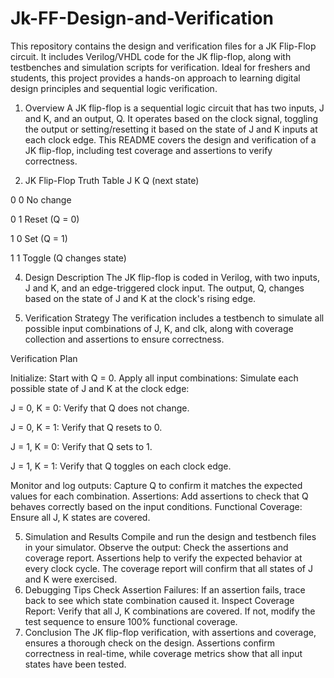 # Jk-FF-Design-and-Verification
This repository contains the design and verification files for a JK Flip-Flop circuit. It includes Verilog/VHDL code for the JK flip-flop, along with testbenches and simulation scripts for verification. Ideal for freshers and students, this project provides a hands-on approach to learning digital design principles and sequential logic verification.

1. Overview
A JK flip-flop is a sequential logic circuit that has two inputs, J and K, and an output, Q. It operates based on the clock signal, toggling the output or setting/resetting it based on the state of J and K inputs at each clock edge. This README covers the design and verification of a JK flip-flop, including test coverage and assertions to verify correctness.

2. JK Flip-Flop Truth Table
J	K	Q (next state)

0	0	No change

0	1	Reset (Q = 0)

1	0	Set (Q = 1)

1	1	Toggle (Q changes state)

    
4. Design Description
The JK flip-flop is coded in Verilog, with two inputs, J and K, and an edge-triggered clock input. The output, Q, changes based on the state of J and K at the clock's rising edge.

5. Verification Strategy
The verification includes a testbench to simulate all possible input combinations of J, K, and clk, along with coverage collection and assertions to ensure correctness.

Verification Plan

Initialize: Start with Q = 0.
Apply all input combinations: Simulate each possible state of J and K at the clock edge:

J = 0, K = 0: Verify that Q does not change.

J = 0, K = 1: Verify that Q resets to 0.

J = 1, K = 0: Verify that Q sets to 1.

J = 1, K = 1: Verify that Q toggles on each clock edge.

Monitor and log outputs: Capture Q to confirm it matches the expected values for each combination.
Assertions: Add assertions to check that Q behaves correctly based on the input conditions.
Functional Coverage: Ensure all J, K states are covered.


5. Simulation and Results
Compile and run the design and testbench files in your simulator.
Observe the output: Check the assertions and coverage report.
Assertions help to verify the expected behavior at every clock cycle.
The coverage report will confirm that all states of J and K were exercised.
6. Debugging Tips
Check Assertion Failures: If an assertion fails, trace back to see which state combination caused it.
Inspect Coverage Report: Verify that all J, K combinations are covered. If not, modify the test sequence to ensure 100% functional coverage.
7. Conclusion
The JK flip-flop verification, with assertions and coverage, ensures a thorough check on the design. Assertions confirm correctness in real-time, while coverage metrics show that all input states have been tested.
